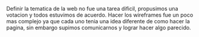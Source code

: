 Definir la tematica de la web no fue una tarea dificil, propusimos una votacion y todos estuvimos de acuerdo. Hacer los wireframes fue un poco mas complejo ya que cada uno tenia una idea diferente de como hacer la pagina, sin embargo supimos comunicarnos y lograr hacer algo parecido.

